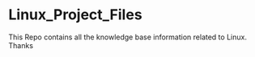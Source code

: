 # Linux_Project_Files
This Repo contains all the knowledge base information related to Linux. Thanks
